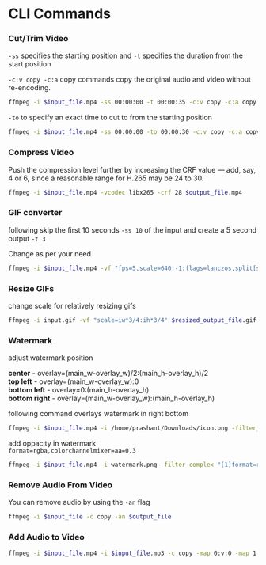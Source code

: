 # CLI Commands

### Cut/Trim Video
`-ss` specifies the starting position and `-t` specifies the duration from the start position

`-c:v copy -c:a` copy commands copy the original audio and video without re-encoding.

```bash
ffmpeg -i $input_file.mp4 -ss 00:00:00 -t 00:00:35 -c:v copy -c:a copy $output_file.mp4
```

`-to` to specify an exact time to cut to from the starting position

```bash
ffmpeg -i $input_file.mp4 -ss 00:00:00 -to 00:00:30 -c:v copy -c:a copy $output_file.mp4
```

### Compress Video
Push the compression level further by increasing the CRF value — add, say, 4 or 6, since a reasonable range for H.265 may be 24 to 30. 

```bash
ffmpeg -i $input_file.mp4 -vcodec libx265 -crf 28 $output_file.mp4
```

### GIF converter

following skip the first 10 seconds `-ss 10` of the input and create a 5 second output `-t 3`

Change as per your need
```bash
ffmpeg -i $input_file.mp4 -vf "fps=5,scale=640:-1:flags=lanczos,split[s0][s1];[s0]palettegen[p];[s1][p]paletteuse" -loop 0 $output_file.gif
```

### Resize GIFs
change scale for relatively resizing gifs
```bash
ffmpeg -i input.gif -vf "scale=iw*3/4:ih*3/4" $resized_output_file.gif
```

### Watermark
adjust watermark position

**center** - overlay=(main_w-overlay_w)/2:(main_h-overlay_h)/2 <br>
**top left** - overlay=(main_w-overlay_w):0<br>
**bottom left** - overlay=0:(main_h-overlay_h)<br>
**bottom right** - overlay=(main_w-overlay_w):(main_h-overlay_h)<br>

following command overlays watermark in right bottom
```bash
ffmpeg -i $input_file.mp4 -i /home/prashant/Downloads/icon.png -filter_complex "[1][0]scale2ref=oh*mdar:ih*0.1[logo][video];[video][logo]overlay=(main_w-overlay_w-20):(main_h-overlay_h-20)" $output_scaled.mp4
```

add oppacity in watermark <br>
`format=rgba,colorchannelmixer=aa=0.3`

```bash
ffmpeg -i $input_file.mp4 -i watermark.png -filter_complex "[1]format=rgba,colorchannelmixer=aa=0.3[logo];[logo][0]scale2ref=oh*mdar:ih[logo][video];[video][logo]overlay=overlay=(main_w-overlay_w-20):(main_h-overlay_h-20)" $output_center_cover_transparent.mp4
```

### Remove Audio From Video
You can remove audio by using the `-an` flag
```bash 
ffmpeg -i $input_file -c copy -an $output_file
```

### Add Audio to Video

```bash
ffmpeg -i $input_file.mp4 -i $input_file.mp3 -c copy -map 0:v:0 -map 1:a:0 $output_file.mp4
```